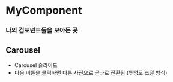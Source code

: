 # MyComponent

### 나의 컴포넌트들을  모아둔 곳

## Carousel
- Carousel 슬라이드
- 다음 버튼을 클릭하면 다른 사진으로 곧바로 전환됨.(투명도 조절 방식)